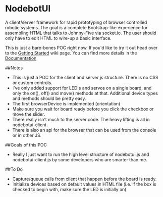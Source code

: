 NodebotUI
==========

A client/server framework for rapid prototyping of browser controlled robotic systems. The goal is a complete Bootstrap-like experience for assembling HTML that talks to Johnny-Five via socket.io. The user should only have to edit HTML to wire-up a basic interface.

This is just a bare-bones POC right now. If you'd like to try it out head over to the [Getting Started](wiki/Getting-Started) wiki page. You can find more details in the [Documentation](wiki/Documentation)

##Notes

* This is just a POC for the client and server js structure. There is no CSS or custom controls.
* I've only added support for LED's and servos on a single board, and only the on(), off() and move() methods at that. Additional device types and methods should be pretty easy.
* The first browserDevice is implemented (orientation)
* Make sure you wait for board ready before you click the checkbox or move the slider.
* There really isn't much to the server code. The heavy lifting is all in nodebotui-client.
* There is also an api for the browser that can be used from the console or in other JS.

##Goals of this POC

* Really I just want to run the high level structure of nodebotui.js and nodebotui-client.js by some developers who are smarter than me.

##To Do

* Capture/queue calls from client that happen before the board is ready.
* Initialize devices based on default values in HTML file (i.e. if the box is checked to begin with, make sure the LED is initially on)
